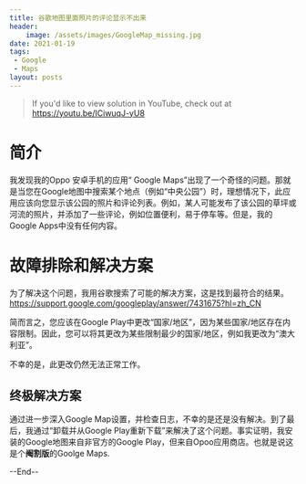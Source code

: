```yaml
---
title: 谷歌地图里面照片的评论显示不出来
header:
    image: /assets/images/GoogleMap_missing.jpg
date: 2021-01-19
tags:
 - Google
 - Maps
layout: posts
---
```


> If you'd like to view solution in YouTube, check out at https://youtu.be/ICiwuqJ-yU8

# 简介

我发现我的Oppo 安卓手机的应用“ Google Maps”出现了一个奇怪的问题。那就是当您在Google地图中搜索某个地点（例如“中央公园”）时，理想情况下，此应用应该向您显示该公园的照片和评论列表。例如，某人可能发布了该公园的草坪或河流的照片，并添加了一些评论，例如位置便利，易于停车等。但是，我的Google Apps中没有任何内容。



# 故障排除和解决方案
为了解决这个问题，我用谷歌搜索了可能的解决方案，这是找到最符合的结果。
https://support.google.com/googleplay/answer/7431675?hl=zh_CN

简而言之，您应该在Google Play中更改“国家/地区”，因为某些国家/地区存在内容限制。因此，您可以将其更改为某些限制最少的国家/地区，例如我更改为“澳大利亚”。

不幸的是，此更改仍然无法正常工作。



## 终极解决方案

通过进一步深入Google Map设置，并检查日志，不幸的是还是没有解决。到了最后，我通过“卸载并从Google Play重新下载”来解决了这个问题。事实证明，我安装的Google地图来自非官方的Google Play，但来自Opoo应用商店。也就是说这是个**阉割版**的Goolge Maps.

--End--
